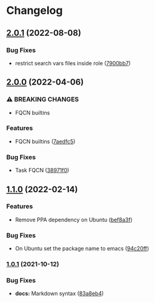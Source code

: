 # Changelog

## [2.0.1](https://github.com/agl4/ansible-role-emacs/compare/v2.0.0...v2.0.1) (2022-08-08)


### Bug Fixes

* restrict search vars files inside role ([7900bb7](https://github.com/agl4/ansible-role-emacs/commit/7900bb7775a4b6975d8151f961e9c452f0cc1c1f))

## [2.0.0](https://github.com/agl4/ansible-role-emacs/compare/v1.1.0...v2.0.0) (2022-04-06)


### ⚠ BREAKING CHANGES

* FQCN builtins

### Features

* FQCN builtins ([7aedfc5](https://github.com/agl4/ansible-role-emacs/commit/7aedfc59c52bff660eb3f107cd54313491425fbe))


### Bug Fixes

* Task FQCN ([38971f0](https://github.com/agl4/ansible-role-emacs/commit/38971f01d63494992571b3a4045b6379689349de))

## [1.1.0](https://www.github.com/agl4/ansible-role-emacs/compare/v1.0.1...v1.1.0) (2022-02-14)


### Features

* Remove PPA dependency on Ubuntu ([bef8a3f](https://www.github.com/agl4/ansible-role-emacs/commit/bef8a3f0d83b4991b9bee5b26d49e040a81a9747))


### Bug Fixes

* On Ubuntu set the package name to emacs ([94c20ff](https://www.github.com/agl4/ansible-role-emacs/commit/94c20ffc390ec36f1cb54bbfd82fb4f2cdc480d8))

### [1.0.1](https://www.github.com/agl4/ansible-role-emacs/compare/v1.0.0...v1.0.1) (2021-10-12)


### Bug Fixes

* **docs:** Markdown syntax ([83a8eb4](https://www.github.com/agl4/ansible-role-emacs/commit/83a8eb40d64a68b2676853714d922fc178967ebf))

